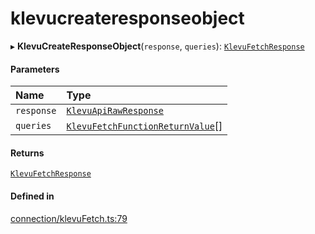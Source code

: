 # klevucreateresponseobject
      
▸ **KlevuCreateResponseObject**(`response`, `queries`): [`KlevuFetchResponse`](klevufetchresponse.md)

#### Parameters

| Name | Type |
| :------ | :------ |
| `response` | [`KlevuApiRawResponse`](klevuapirawresponse.md) |
| `queries` | [`KlevuFetchFunctionReturnValue`](klevufetchfunctionreturnvalue.md)[] |

#### Returns

[`KlevuFetchResponse`](klevufetchresponse.md)

#### Defined in

[connection/klevuFetch.ts:79](https://github.com/klevultd/frontend-sdk/blob/f1babb6/packages/klevu-core/src/connection/klevuFetch.ts#L79)

